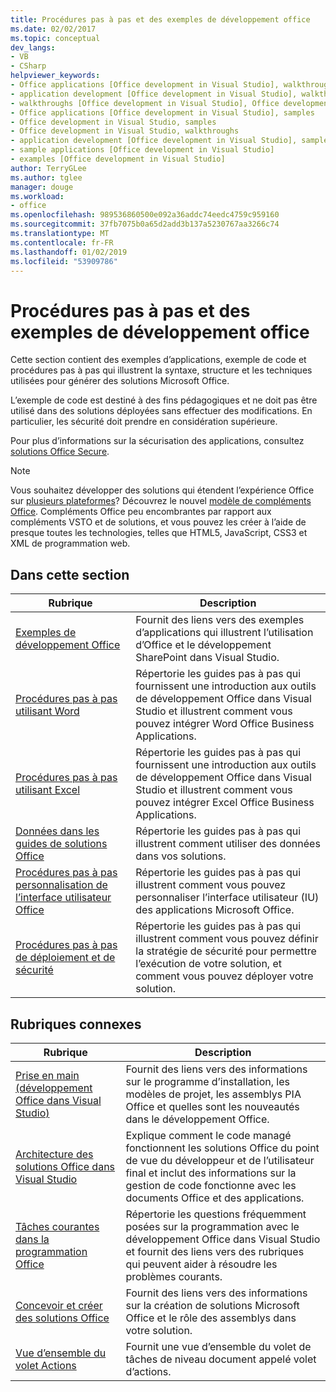 ```yaml
---
title: Procédures pas à pas et des exemples de développement office
ms.date: 02/02/2017
ms.topic: conceptual
dev_langs:
- VB
- CSharp
helpviewer_keywords:
- Office applications [Office development in Visual Studio], walkthroughs
- application development [Office development in Visual Studio], walkthroughs
- walkthroughs [Office development in Visual Studio], Office development
- Office applications [Office development in Visual Studio], samples
- Office development in Visual Studio, samples
- Office development in Visual Studio, walkthroughs
- application development [Office development in Visual Studio], samples
- sample applications [Office development in Visual Studio]
- examples [Office development in Visual Studio]
author: TerryGLee
ms.author: tglee
manager: douge
ms.workload:
- office
ms.openlocfilehash: 989536860500e092a36addc74eedc4759c959160
ms.sourcegitcommit: 37fb7075b0a65d2add3b137a5230767aa3266c74
ms.translationtype: MT
ms.contentlocale: fr-FR
ms.lasthandoff: 01/02/2019
ms.locfileid: "53909786"
---
```

# <a name="office-development-samples-and-walkthroughs"></a>Procédures pas à pas et des exemples de développement office
  Cette section contient des exemples d’applications, exemple de code et procédures pas à pas qui illustrent la syntaxe, structure et les techniques utilisées pour générer des solutions Microsoft Office.  
  
 L’exemple de code est destiné à des fins pédagogiques et ne doit pas être utilisé dans des solutions déployées sans effectuer des modifications. En particulier, les sécurité doit prendre en considération supérieure.  
  
 Pour plus d’informations sur la sécurisation des applications, consultez [solutions Office Secure](../vsto/securing-office-solutions.md).  
  
> [!NOTE]  
>  Vous souhaitez développer des solutions qui étendent l’expérience Office sur [plusieurs plateformes](https://dev.office.com/add-in-availability)? Découvrez le nouvel [modèle de compléments Office](https://dev.office.com/docs/add-ins/overview/office-add-ins). Compléments Office peu encombrantes par rapport aux compléments VSTO et de solutions, et vous pouvez les créer à l’aide de presque toutes les technologies, telles que HTML5, JavaScript, CSS3 et XML de programmation web.  
  
## <a name="in-this-section"></a>Dans cette section  
  
|Rubrique|Description|  
|-----------|-----------------|  
|[Exemples de développement Office](../vsto/office-development-samples.md)|Fournit des liens vers des exemples d’applications qui illustrent l’utilisation d’Office et le développement SharePoint dans Visual Studio.|  
|[Procédures pas à pas utilisant Word](../vsto/walkthroughs-using-word.md)|Répertorie les guides pas à pas qui fournissent une introduction aux outils de développement Office dans Visual Studio et illustrent comment vous pouvez intégrer Word Office Business Applications.|  
|[Procédures pas à pas utilisant Excel](../vsto/walkthroughs-using-excel.md)|Répertorie les guides pas à pas qui fournissent une introduction aux outils de développement Office dans Visual Studio et illustrent comment vous pouvez intégrer Excel Office Business Applications.|  
|[Données dans les guides de solutions Office](../vsto/data-in-office-solutions-walkthroughs.md)|Répertorie les guides pas à pas qui illustrent comment utiliser des données dans vos solutions.|  
|[Procédures pas à pas personnalisation de l’interface utilisateur Office](../vsto/office-ui-customization-walkthroughs.md)|Répertorie les guides pas à pas qui illustrent comment vous pouvez personnaliser l’interface utilisateur (IU) des applications Microsoft Office.|  
|[Procédures pas à pas de déploiement et de sécurité](../vsto/security-and-deployment-walkthroughs.md)|Répertorie les guides pas à pas qui illustrent comment vous pouvez définir la stratégie de sécurité pour permettre l’exécution de votre solution, et comment vous pouvez déployer votre solution.|  
  
## <a name="related-sections"></a>Rubriques connexes  
  
|Rubrique|Description|  
|-----------|-----------------|  
|[Prise en main &#40;développement Office dans Visual Studio&#41;](../vsto/getting-started-office-development-in-visual-studio.md)|Fournit des liens vers des informations sur le programme d’installation, les modèles de projet, les assemblys PIA Office et quelles sont les nouveautés dans le développement Office.|  
|[Architecture des solutions Office dans Visual Studio](../vsto/architecture-of-office-solutions-in-visual-studio.md)|Explique comment le code managé fonctionnent les solutions Office du point de vue du développeur et de l’utilisateur final et inclut des informations sur la gestion de code fonctionne avec les documents Office et des applications.|  
|[Tâches courantes dans la programmation Office](../vsto/common-tasks-in-office-programming.md)|Répertorie les questions fréquemment posées sur la programmation avec le développement Office dans Visual Studio et fournit des liens vers des rubriques qui peuvent aider à résoudre les problèmes courants.|  
|[Concevoir et créer des solutions Office](../vsto/designing-and-creating-office-solutions.md)|Fournit des liens vers des informations sur la création de solutions Microsoft Office et le rôle des assemblys dans votre solution.|  
|[Vue d’ensemble du volet Actions](../vsto/actions-pane-overview.md)|Fournit une vue d’ensemble du volet de tâches de niveau document appelé volet d’actions.|  
